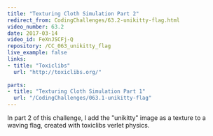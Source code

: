 ```yaml
---
title: "Texturing Cloth Simulation Part 2"
redirect_from: CodingChallenges/63.2-unikitty-flag.html
video_number: 63.2
date: 2017-03-14
video_id: FeXnJSCFj-Q
repository: /CC_063_unikitty_flag
live_example: false
links:
- title: "Toxiclibs"  
  url: "http://toxiclibs.org/"
  
parts:
- title: "Texturing Cloth Simulation Part 1"
  url: "/CodingChallenges/063.1-unikitty-flag"
---
```


In part 2 of this challenge, I add the "unikitty" image as a texture to a waving flag, created with toxiclibs verlet physics.

